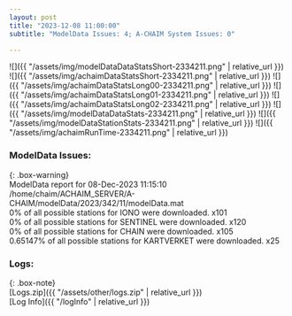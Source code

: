 ```yaml
---
layout: post
title: "2023-12-08 11:00:00"
subtitle: "ModelData Issues: 4; A-CHAIM System Issues: 0"

---
```


![]({{ "/assets/img/modelDataDataStatsShort-2334211.png" | relative_url }})
![]({{ "/assets/img/achaimDataStatsShort-2334211.png" | relative_url }})
![]({{ "/assets/img/achaimDataStatsLong00-2334211.png" | relative_url }})
![]({{ "/assets/img/achaimDataStatsLong01-2334211.png" | relative_url }})
![]({{ "/assets/img/achaimDataStatsLong02-2334211.png" | relative_url }})
![]({{ "/assets/img/modelDataDataStats-2334211.png" | relative_url }})
![]({{ "/assets/img/modelDataStationStats-2334211.png" | relative_url }})
![]({{ "/assets/img/achaimRunTime-2334211.png" | relative_url }})


### ModelData Issues:  
  
{: .box-warning}  
 ModelData report for 08-Dec-2023 11:15:10   
 /home/chaim/ACHAIM_SERVER/A-CHAIM/modelData/2023/342/11/modelData.mat   
 0% of all possible stations for IONO were downloaded. x101   
 0% of all possible stations for SENTINEL were downloaded. x120   
 0% of all possible stations for CHAIN were downloaded. x105   
 0.65147% of all possible stations for KARTVERKET were downloaded. x25   
  


### Logs:  
  
{: .box-note}  
[Logs.zip]({{ "/assets/other/logs.zip" | relative_url }})  
[Log Info]({{ "/logInfo" | relative_url }})  
